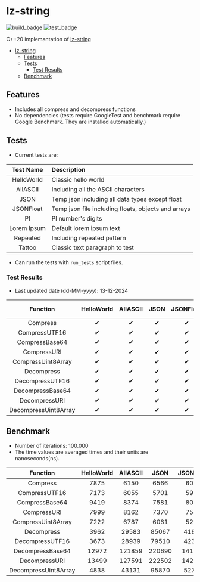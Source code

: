 # lz-string

![build_badge](https://github.com/alpertunga-bile/lz-string/actions/workflows/build.yml/badge.svg) ![test_badge](https://github.com/alpertunga-bile/lz-string/actions/workflows/test.yml/badge.svg)

C++20 implemantation of [lz-string](https://github.com/pieroxy/lz-string)

- [lz-string](#lz-string)
  - [Features](#features)
  - [Tests](#tests)
    - [Test Results](#test-results)
  - [Benchmark](#benchmark)

## Features

- Includes all compress and decompress functions
- No dependencies (tests require GoogleTest and benchmark require Google Benchmark. They are installed automatically.)

## Tests

- Current tests are:

|  Test Name  | Description                                         |
| :---------: | :-------------------------------------------------- |
| HelloWorld  | Classic hello world                                 |
|  AllASCII   | Including all the ASCII characters                  |
|    JSON     | Temp json including all data types except float     |
|  JSONFloat  | Temp json file including floats, objects and arrays |
|     PI      | PI number's digits                                  |
| Lorem Ipsum | Default lorem ipsum text                            |
|  Repeated   | Including repeated pattern                          |
|   Tattoo    | Classic text paragraph to test                      |

- Can run the tests with `run_tests` script files.

### Test Results

- Last updated date (dd-MM-yyyy): 13-12-2024

|       Function       | HelloWorld | AllASCII | JSON | JSONFloat | PI  | Lorem Ipsum | Repeated | Tattoo |
| :------------------: | :--------: | :------: | :--: | :-------: | :-: | :---------: | :------: | :----- |
|       Compress       |     ✔     |    ✔    |  ✔  |    ✔     | ✔  |     ✔      |    ✔    | ✔     |
|    CompressUTF16     |     ✔     |    ✔    |  ✔  |    ✔     | ✔  |     ✔      |    ✔    | ✔     |
|    CompressBase64    |     ✔     |    ✔    |  ✔  |    ✔     | ✔  |     ✔      |    ✔    | ✔     |
|     CompressURI      |     ✔     |    ✔    |  ✔  |    ✔     | ✔  |     ✔      |    ✔    | ✔     |
|  CompressUint8Array  |     ✔     |    ✔    |  ✔  |    ✔     | ✔  |     ✔      |    ✔    | ✔     |
|      Decompress      |     ✔     |    ✔    |  ✔  |    ✔     | ✔  |     ✔      |    ✔    | ✔     |
|   DecompressUTF16    |     ✔     |    ✔    |  ✔  |    ✔     | ✔  |     ✔      |    ✔    | ✔     |
|   DecompressBase64   |     ✔     |    ✔    |  ✔  |    ✔     | ✔  |     ✔      |    ✔    | ✔     |
|    DecompressURI     |     ✔     |    ✔    |  ✔  |    ✔     | ✔  |     ✔      |    ✔    | ✔     |
| DecompressUint8Array |     ✔     |    ✔    |  ✔  |    ✔     | ✔  |     ✔      |    ✔    | ✔     |

## Benchmark

- Number of iterations: 100.000
- The time values are averaged times and their units are nanoseconds(ns).

|       Function       | HelloWorld | AllASCII |  JSON  | JSONFloat |
| :------------------: | :--------: | :------: | :----: | :-------: |
|       Compress       |    7875    |   6150   |  6566  |   6023    |
|    CompressUTF16     |    7173    |   6055   |  5701  |   5997    |
|    CompressBase64    |    9419    |   8374   |  7581  |   8064    |
|     CompressURI      |    7999    |   8162   |  7370  |   7503    |
|  CompressUint8Array  |    7222    |   6787   |  6061  |   5283    |
|      Decompress      |    3962    |  29583   | 85067  |   41833   |
|   DecompressUTF16    |    3673    |  28939   | 79510  |   42326   |
|   DecompressBase64   |   12972    |  121859  | 220690 |  141283   |
|    DecompressURI     |   13499    |  127591  | 222502 |  142500   |
| DecompressUint8Array |    4838    |  43131   | 95870  |   52743   |
